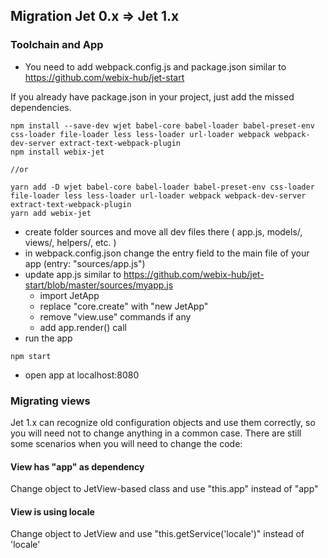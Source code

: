Migration Jet 0.x => Jet 1.x
-----------------------------

### Toolchain and App

- You need to add webpack.config.js and package.json similar to https://github.com/webix-hub/jet-start 

If you already have package.json in your project, just add the missed dependencies.

```
npm install --save-dev wjet babel-core babel-loader babel-preset-env css-loader file-loader less less-loader url-loader webpack webpack-dev-server extract-text-webpack-plugin
npm install webix-jet

//or

yarn add -D wjet babel-core babel-loader babel-preset-env css-loader file-loader less less-loader url-loader webpack webpack-dev-server extract-text-webpack-plugin
yarn add webix-jet
```

- create folder sources and move all dev files there ( app.js, models/, views/, helpers/, etc. )
- in webpack.config.json change the entry field to the main file of your app (entry: "sources/app.js")
- update app.js similar to https://github.com/webix-hub/jet-start/blob/master/sources/myapp.js
    - import JetApp
    - replace "core.create" with "new JetApp"
    - remove "view.use" commands if any
    - add app.render() call
- run the app 

```
npm start
```
- open app at localhost:8080

### Migrating views

Jet 1.x can recognize old configuration objects and use them correctly, so you will need not to change anything in a common case. There are still some scenarios when you will need to change the code:

#### View has "app" as dependency

Change object to JetView-based class and use "this.app" instead of "app"

#### View is using locale

Change object to JetView and use "this.getService('locale')" instead of 'locale'